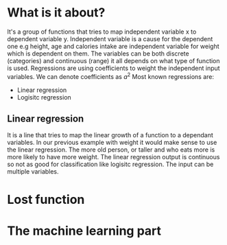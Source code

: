 # What is it about?
  It's a group of functions that tries to map independent variable x to dependent variable y. Independent variable is a cause for the dependent one e.g height, age and calories intake are independent
  variable for weight which is dependent on them. The variables can be both discrete (categories) and continuous (range) it all depends on what type of function is used. Regressions are using coefficients
  to weight the independent input variables. We can denote coefficients as $a^2$
  Most known regressions are:
  - Linear regression 
  - Logisitc regression 
## Linear regression 
  It is a line that tries to map the linear growth of a function to a dependant variables. In our previous example with weight it would make sense to use the linear regression. The more old person,
  or taller and who eats more is more likely to have more weight. The linear regression output is continuous so not as good for classification like logisitc regression. The input can be multiple variables. 
  

# Lost function
# The machine learning part
